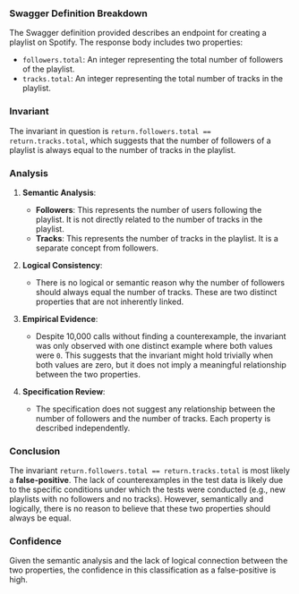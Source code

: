 ### Swagger Definition Breakdown

The Swagger definition provided describes an endpoint for creating a playlist on Spotify. The response body includes two properties:

- `followers.total`: An integer representing the total number of followers of the playlist.
- `tracks.total`: An integer representing the total number of tracks in the playlist.

### Invariant

The invariant in question is `return.followers.total == return.tracks.total`, which suggests that the number of followers of a playlist is always equal to the number of tracks in the playlist.

### Analysis

1. **Semantic Analysis**:
   - **Followers**: This represents the number of users following the playlist. It is not directly related to the number of tracks in the playlist.
   - **Tracks**: This represents the number of tracks in the playlist. It is a separate concept from followers.

2. **Logical Consistency**:
   - There is no logical or semantic reason why the number of followers should always equal the number of tracks. These are two distinct properties that are not inherently linked.

3. **Empirical Evidence**:
   - Despite 10,000 calls without finding a counterexample, the invariant was only observed with one distinct example where both values were `0`. This suggests that the invariant might hold trivially when both values are zero, but it does not imply a meaningful relationship between the two properties.

4. **Specification Review**:
   - The specification does not suggest any relationship between the number of followers and the number of tracks. Each property is described independently.

### Conclusion

The invariant `return.followers.total == return.tracks.total` is most likely a **false-positive**. The lack of counterexamples in the test data is likely due to the specific conditions under which the tests were conducted (e.g., new playlists with no followers and no tracks). However, semantically and logically, there is no reason to believe that these two properties should always be equal.

### Confidence

Given the semantic analysis and the lack of logical connection between the two properties, the confidence in this classification as a false-positive is high.
